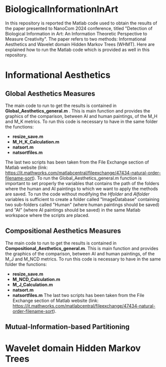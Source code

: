 # BiologicalInformationInArt
In this repository is reported the Matlab code used to obtain the results of the paper 
presented to NanoCom 2024 conference, titled "Detection of Biological Information in Art: An Information Theoretic Perspective to Measure Creativity". The paper refers to two methods: Informational Aesthetics and Wavelet domain Hidden Markov Trees (WHMT). Here are explained how to run the Matlab code which is provided as well in this repository. 


# Informational Aesthetics
## Global Aesthetics Measures
The main code to run to get the results is contained in **Global_Aesthetics_general.m** . This is main function and provides the graphics of the comparison, between AI and human paintings, of the M_H and M_K metrics. To run this code is necessary to have in the same folder the functions:
* **resize_save.m**
* **M_H_K_Calculation.m**
* **natsort.m**
* **natsortfiles.m**

The last two scripts has been taken from the File Exchange section of Matlab website (link: https://it.mathworks.com/matlabcentral/fileexchange/47434-natural-order-filename-sort).
To run the Global_Aesthetics_general.m function is important to set properly the variables that contains the path of the folders where the human and AI paintings to which we want to apply the methods are saved. 
To run the code without modifying the _Hfolder_ and _AIfolder_ variables is sufficient to create a folder called "ImageDatabase" containing two sub-folders called "Human" (where human paintings should be saved) and "AI" (where AI paintings should be saved) in the same Matlab workspace where the scripts are placed. 

## Compositional Aesthetics Measures
The main code to run to get the results is contained in **Compositional_Aesthetics_general.m**. This is main function and provides the graphics of the comparison, between AI and human paintings, of the M_J and M_NCD metrics. To run this code is necessary to have in the same folder the functions:
* **resize_save.m**
* **M_NCD_Calculation.m**
* **M_J_Calculation.m**
* **natsort.m**
* **natsortfiles.m**
The last two scripts has been taken from the File Exchange section of Matlab website (link: https://it.mathworks.com/matlabcentral/fileexchange/47434-natural-order-filename-sort).
## Mutual-Information-based Partitioning


# Wavelet domain Hidden Markov Trees



